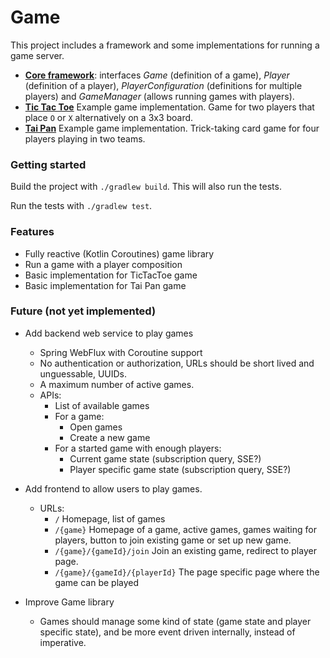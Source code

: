 # Game

This project includes a framework and some implementations for running a game server.

- [**Core framework**](./core): interfaces *Game* (definition of a game), *Player* (definition of a player), *PlayerConfiguration* (definitions for multiple players) and *GameManager* (allows running games with players).
- [**Tic Tac Toe**](./tictactoe) Example game implementation. Game for two players that place `O` or `X` alternatively on a 3x3 board.
- [**Tai Pan**](./taipan) Example game implementation. Trick-taking card game for four players playing in two teams.

### Getting started

Build the project with `./gradlew build`. This will also run the tests.

Run the tests with `./gradlew test`.

### Features

- Fully reactive (Kotlin Coroutines) game library
- Run a game with a player composition
- Basic implementation for TicTacToe game
- Basic implementation for Tai Pan game

### Future (not yet implemented)

- Add backend web service to play games
  - Spring WebFlux with Coroutine support
  - No authentication or authorization, URLs should be short lived and unguessable, UUIDs.
  - A maximum number of active games.
  - APIs:
    - List of available games
    - For a game:
      - Open games
      - Create a new game
    - For a started game with enough players:
      - Current game state (subscription query, SSE?)
      - Player specific game state (subscription query, SSE?)
  
- Add frontend to allow users to play games.
  - URLs:
    - `/` Homepage, list of games
    - `/{game}` Homepage of a game, active games, games waiting for players, button to join existing game or set up new game.
    - `/{game}/{gameId}/join` Join an existing game, redirect to player page.
    - `/{game}/{gameId}/{playerId}` The page specific page where the game can be played

- Improve Game library
  - Games should manage some kind of state (game state and player specific state), and be more event driven internally, instead of imperative.


